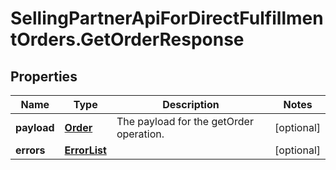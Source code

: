 # SellingPartnerApiForDirectFulfillmentOrders.GetOrderResponse

## Properties
Name | Type | Description | Notes
------------ | ------------- | ------------- | -------------
**payload** | [**Order**](Order.md) | The payload for the getOrder operation. | [optional] 
**errors** | [**ErrorList**](ErrorList.md) |  | [optional] 


